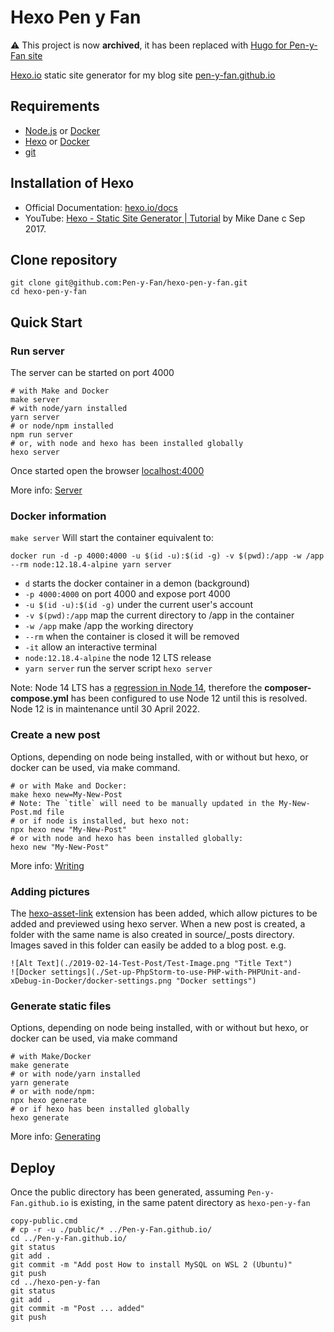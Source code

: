 # Hexo Pen y Fan

:warning: This project is now **archived**, it has been replaced with [Hugo for Pen-y-Fan site](https://github.com/Pen-y-Fan/hugo-pen-y-fan)

[Hexo.io](https://hexo.io/) static site generator for my blog site
 [pen-y-fan.github.io](https://pen-y-fan.github.io/)

## Requirements

- [Node.js](https://nodejs.org/en/download/) or [Docker](https://docs.docker.com/get-docker/)
- [Hexo](https://hexo.io/) or [Docker](https://docs.docker.com/get-docker/)
- [git](https://git-scm.com/downloads)

## Installation of Hexo

- Official Documentation: [hexo.io/docs](https://hexo.io/docs/)
- YouTube: [Hexo - Static Site Generator | Tutorial](https://www.youtube.com/playlist?list=PLLAZ4kZ9dFpOMJR6D25ishrSedvsguVSm)
  by Mike Dane c Sep 2017.

## Clone repository

```shell script
git clone git@github.com:Pen-y-Fan/hexo-pen-y-fan.git
cd hexo-pen-y-fan
```

## Quick Start

### Run server

The server can be started on port 4000

```shell script
# with Make and Docker
make server
# with node/yarn installed
yarn server
# or node/npm installed
npm run server
# or, with node and hexo has been installed globally
hexo server
```

Once started open the browser <localhost:4000>

More info: [Server](https://hexo.io/docs/server.html)

### Docker information

`make server` Will start the container equivalent to:

`docker run -d -p 4000:4000 -u $(id -u):$(id -g) -v $(pwd):/app -w /app --rm node:12.18.4-alpine yarn server`

- `d` starts the docker container in a demon (background)
- `-p 4000:4000` on port 4000 and expose port 4000
- `-u $(id -u):$(id -g)` under the current user's account
- `-v $(pwd):/app` map the current directory to /app in the container
- `-w /app` make /app the working directory
- `--rm` when the container is closed it will be removed
- `-it` allow an interactive terminal
- `node:12.18.4-alpine` the node 12 LTS release
- `yarn server` run the server script `hexo server`

Note: Node 14 LTS has a [regression in Node 14](https://github.com/hexojs/hexo/issues/4257), therefore the
**composer-compose.yml** has been configured to use Node 12 until this is resolved. Node 12 is in maintenance until
30 April 2022.

### Create a new post

Options, depending on node being installed, with or without but hexo, or docker can be used, via make command.

```shell script
# or with Make and Docker:
make hexo new=My-New-Post
# Note: The `title` will need to be manually updated in the My-New-Post.md file
# or if node is installed, but hexo not:
npx hexo new "My-New-Post"
# or with node and hexo has been installed globally:
hexo new "My-New-Post"
```

More info: [Writing](https://hexo.io/docs/writing.html)

### Adding pictures

The [hexo-asset-link](https://github.com/liolok/hexo-asset-link) extension has been added, which allow pictures to be
added and previewed using hexo server. When a new post is created, a folder with the same name is also created in
source/_posts directory. Images saved in this folder can easily be added to a blog post. e.g.

```text
![Alt Text](./2019-02-14-Test-Post/Test-Image.png "Title Text")
![Docker settings](./Set-up-PhpStorm-to-use-PHP-with-PHPUnit-and-xDebug-in-Docker/docker-settings.png "Docker settings")
```

### Generate static files

Options, depending on node being installed, with or without but hexo, or docker can be used, via make command

```shell script
# with Make/Docker
make generate
# or with node/yarn installed
yarn generate
# or with node/npm:
npx hexo generate
# or if hexo has been installed globally
hexo generate
```

More info: [Generating](https://hexo.io/docs/generating.html)

## Deploy

Once the public directory has been generated, assuming `Pen-y-Fan.github.io` is existing, in the same patent directory
as `hexo-pen-y-fan`

```shell script
copy-public.cmd
# cp -r -u ./public/* ../Pen-y-Fan.github.io/
cd ../Pen-y-Fan.github.io/
git status
git add .
git commit -m "Add post How to install MySQL on WSL 2 (Ubuntu)"
git push
cd ../hexo-pen-y-fan
git status
git add .
git commit -m "Post ... added"
git push
```

